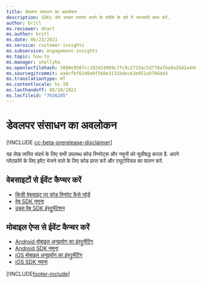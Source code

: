 ```yaml
---
title: डेवलपर संसाधन का अवलोकन
description: SDKs और उनका उपयोग करने के तरीके के बारे में जानकारी प्राप्त करें.
author: britl
ms.reviewer: mhart
ms.author: britl
ms.date: 06/23/2021
ms.service: customer-insights
ms.subservice: engagement-insights
ms.topic: how-to
ms.manager: shellyha
ms.openlocfilehash: 5880e9507cc192424989c7fc9c2733ac5d770a7be8a2b42a446ffd8681fa7612
ms.sourcegitcommit: aa0cfbf6240a9f560e3131bdec63e051a8786dd4
ms.translationtype: HT
ms.contentlocale: hi-IN
ms.lasthandoff: 08/10/2021
ms.locfileid: "7036285"
---
```

# <a name="developer-resources-overview"></a>डेवलपर संसाधन का अवलोकन

[!INCLUDE [cc-beta-prerelease-disclaimer](includes/cc-beta-prerelease-disclaimer.md)]

यह लेख त्वरित संदर्भ के लिए सभी उपलब्ध कोड स्निपेट्स और नमूनों को सूचीबद्ध करता है. अपने प्लेटफ़ॉर्म के लिए इवेंट भेजने वाले के लिए कोड प्राप्त करें और ट्यूटोरियल का पालन करें. 

## <a name="capture-events-from-websites"></a>वेबसाइटों से ईवेंट कैप्चर करें

- [किसी वेबसाइट पर कोड स्निपेट कैसे जोड़ें](instrument-website.md)
- [वेब SDK नमूना](websdk-sample.md)
- [उन्नत वेब SDK इंस्ट्रूमेंटेशन](advanced-SDK-implementation.md)

## <a name="capture-events-from-mobile-apps"></a>मोबाइल ऐप्स से ईवेंट कैप्चर करें

- [Android मोबाइल अनुप्रयोग का इंस्ट्रुमेंटिंग](get-started-android.md)
- [Android SDK नमूना](androidsdk-sample.md)
- [iOS मोबाइल अनुप्रयोग का इंस्ट्रुमेंटिंग](get-started-ios.md)
- [iOS SDK नमूना](iossdk-sample.md)

[!INCLUDE[footer-include](../includes/footer-banner.md)]